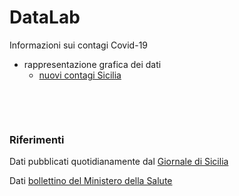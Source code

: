 # DataLab

Informazioni sui contagi Covid-19
* rappresentazione grafica dei dati
  * [nuovi contagi Sicilia](./grafico-Sicilia.jpg)

&nbsp;

&nbsp;

### Riferimenti
Dati pubblicati quotidianamente dal [Giornale di Sicilia](https://gds.it/)

Dati [bollettino del Ministero della Salute](http://www.salute.gov.it/portale/nuovocoronavirus/homeNuovoCoronavirus.jsp)
